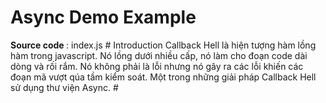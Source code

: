 <h1> Async Demo Example </h1>
<strong> Source code </strong>: index.js
# Introduction
Callback Hell là hiện tượng hàm lồng hàm trong javascript. Nó lồng dưới nhiều cấp, nó làm cho đoạn code dài dòng và rối rắm. Nó không phải là lỗi nhưng nó gây ra các lỗi khiến các đoạn mã vượt qúa tầm kiểm soát. Một trong những giải pháp Callback Hell sử dụng thư viện Async.
#


